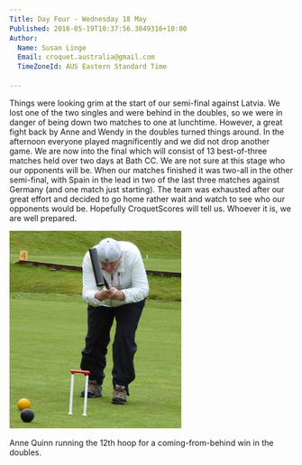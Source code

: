 ```yaml
---
Title: Day Four - Wednesday 18 May
Published: 2016-05-19T10:37:56.3049316+10:00
Author:
  Name: Susan Linge
  Email: croquet.australia@gmail.com
  TimeZoneId: AUS Eastern Standard Time

---
```

Things were looking grim at the start of our semi-final against Latvia. We lost one of the two singles and were behind in the doubles, so we were in danger of being down two matches to one at lunchtime. However, a great fight back by Anne and Wendy in the doubles turned things around. In the afternoon everyone played magnificently and we did not drop another game. We are now into the final which will consist of 13 best-of-three matches held over two days at Bath CC. We are not sure at this stage who our opponents will be. When our matches finished it was two-all in the other semi-final, with Spain in the lead in two of the last three matches against Germany (and one match just starting). The team was exhausted after our great effort and decided to go home rather wait and watch to see who our opponents would be. Hopefully CroquetScores will tell us. Whoever it is, we are well prepared.

<img src="/anne-quinn-running-the-12th-hoop.jpg" alt="Anne Quinn running the 12th Hoop" title="Anne Quinn running the 12th Hoop"/>

Anne Quinn running the 12th hoop for a coming-from-behind win in the doubles.